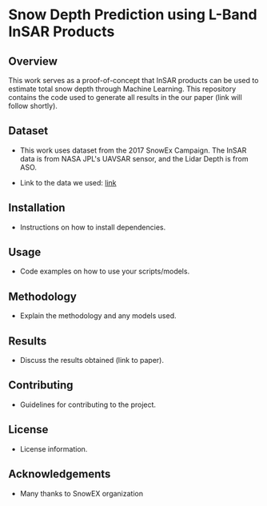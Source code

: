 
# Snow Depth Prediction using L-Band InSAR Products

## Overview

This work serves as a proof-of-concept that InSAR products can be used to estimate total snow depth through Machine Learning. This repository contains the code used to generate all results in the our paper (link will follow shortly).

## Dataset
- This work uses dataset from the 2017 SnowEx Campaign. The InSAR data is from NASA JPL's UAVSAR sensor, and the Lidar Depth is from ASO. 

* Link to the data we used: [link](https://drive.google.com/drive/folders/1Oalh_TooAk3PzQaBbyIwcWffLVaIEkuR?usp=sharing)

## Installation
- Instructions on how to install dependencies.

## Usage
- Code examples on how to use your scripts/models.

## Methodology
- Explain the methodology and any models used.

## Results
- Discuss the results obtained (link to paper).

## Contributing
- Guidelines for contributing to the project.

## License
- License information.

## Acknowledgements
- Many thanks to SnowEX organization
